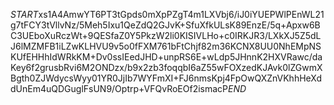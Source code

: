 $START$xs1A4AmwYT6PT3tGpds0mXpPZgT4m1LXVbj6/iJ0iYUEPWlPEnWL21g7tFCY3tVllvNz/5Meh5Ixu1QeZdQ2GJvK+SfuXfkULsK89EnzE/5q+Apxw6BC3UEboXuRczWt+9QESfaZ0Y5PkzW2li0KISIVLHo+c0IRKJR3/LXkXJ5Z5dLJ6lMZMFB1iLZwKLHVU9v5o0fFXM761bFtChjf82m36KCNX8UU0NhEMpNSKUfEHHhIdWRkKM+Dv0ssIEedJHD+unpRS6E+wLdp5JHnnK2HXVRawc/daKey6f2grusbRvi6M2ONDzx/b9x2zb3foqqbI6aZ55wFOXzedKJAvk0lZGwmXBgth0ZJWdycsWyy01YR0JjIb7WYFmXI+FJ6nmsKpj4FpOwQXZnVKhhHeXddUnEm4uQDGuglFsUN9/Optrp+VFQvRoEOf2ismacP$END$